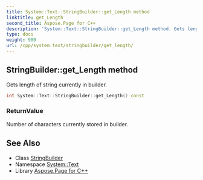 ```yaml
---
title: System::Text::StringBuilder::get_Length method
linktitle: get_Length
second_title: Aspose.Page for C++
description: 'System::Text::StringBuilder::get_Length method. Gets length of string currently in builder in C++.'
type: docs
weight: 900
url: /cpp/system.text/stringbuilder/get_length/
---
```

## StringBuilder::get_Length method


Gets length of string currently in builder.

```cpp
int System::Text::StringBuilder::get_Length() const
```


### ReturnValue

Number of characters currently stored in builder.

## See Also

* Class [StringBuilder](../)
* Namespace [System::Text](../../)
* Library [Aspose.Page for C++](../../../)
